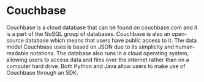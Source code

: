 # Couchbase

Couchbase is a cloud database that can be found on couchbase.com and it is a part of the NoSQL group of databases. Couchbase is also an open-source database which means that users have public access to it. The data model Couchbase uses is based on JSON due to its simplicity and human-readable notations. The database also runs in a cloud operating system, allowing users to access data and files over the internet rather than on a computer hard drive. Both Python and Java allow users to make use of Couchbase through an SDK.